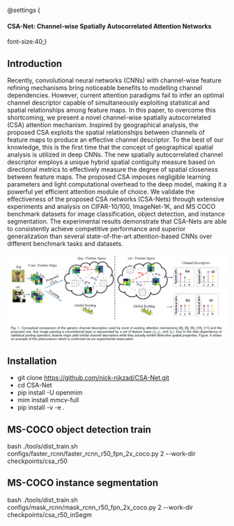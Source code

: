 @settings {
#### CSA-Net: Channel-wise Spatially Autocorrelated Attention Networks
font-size:40;}
## Introduction
Recently, convolutional neural networks (CNNs) with channel-wise feature refining mechanisms bring noticeable benefits to modelling channel dependencies. However, current attention paradigms fail to infer an optimal channel descriptor capable of simultaneously exploiting statistical and spatial relationships among feature maps. In this paper, to overcome this shortcoming, we present a novel channel-wise spatially autocorrelated (CSA) attention mechanism. Inspired by geographical analysis, the proposed CSA exploits the spatial relationships between channels of feature maps to produce an effective channel descriptor. To the best of our knowledge, this is the first time that the concept of geographical spatial analysis is utilized in deep CNNs. The new spatially autocorrelated channel descriptor employs a unique hybrid spatial contiguity measure based on directional metrics to effectively measure the degree of spatial closeness between feature maps. The proposed CSA imposes negligible learning parameters and light computational overhead to the deep model, making it a powerful yet efficient attention module of choice. We validate the effectiveness of the proposed CSA networks (CSA-Nets) through extensive experiments and analysis on CIFAR-10/100, ImageNet-1K, and MS COCO benchmark datasets for image classification, object detection, and instance segmentation. The experimental results demonstrate that CSA-Nets are able to consistently achieve competitive performance and superior generalization than several state-of-the-art attention-based CNNs over different benchmark tasks and datasets.

<div align="center">
  <img src="CSA/csa_model.png" />
</div>

## Installation
- git clone https://github.com/nick-nikzad/CSA-Net.git
- cd CSA-Net
- pip install -U openmim
- mim install mmcv-full
- pip install -v -e .

## MS-COCO object detection train
bash ./tools/dist_train.sh configs/faster_rcnn/faster_rcnn_r50_fpn_2x_coco.py 2 --work-dir checkpoints/csa_r50

## MS-COCO instance segmentation
bash ./tools/dist_train.sh configs/mask_rcnn/mask_rcnn_r50_fpn_2x_coco.py 2 --work-dir checkpoints/csa_r50_inSegm
